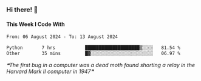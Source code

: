 ### Hi there! 👋

#### This Week I Code With
<!--START_SECTION:waka-->

```txt
From: 06 August 2024 - To: 13 August 2024

Python       7 hrs           ████████████████████▒░░░░   81.54 %
Other        35 mins         █▓░░░░░░░░░░░░░░░░░░░░░░░   06.97 %
```

<!--END_SECTION:waka-->

<!--STARTS_HERE_QUOTE_README-->
<i>❝The first bug in a computer was a dead moth found shorting a relay in the Harvard Mark II computer in 1947❞</i>
<!--ENDS_HERE_QUOTE_README-->
